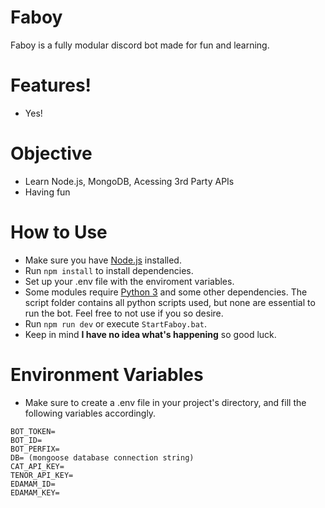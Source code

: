 # Faboy

Faboy is a fully modular discord bot made for fun and learning. 

# Features!

  - Yes!

# Objective
  
  - Learn Node.js, MongoDB, Acessing 3rd Party APIs
  - Having fun

# How to Use

  - Make sure you have [Node.js](https://nodejs.org/en/) installed.
  - Run `npm install` to install dependencies.
  - Set up your .env file with the enviroment variables. 
  - Some modules require [Python 3](https://www.python.org/downloads/) and some other dependencies. The script folder contains all python scripts used, but none are essential to run the bot. Feel free to not use if you so desire.
  - Run `npm run dev` or execute `StartFaboy.bat`.
  - Keep in mind **I have no idea what's happening** so good luck.

# Environment Variables
  - Make sure to create a .env file in your project's directory, and fill the following variables accordingly.
```
BOT_TOKEN=
BOT_ID=
BOT_PERFIX=
DB= (mongoose database connection string)
CAT_API_KEY=
TENOR_API_KEY=
EDAMAM_ID=
EDAMAM_KEY=	
```
